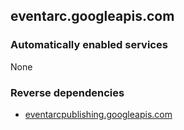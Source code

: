 ## eventarc.googleapis.com

### Automatically enabled services

None

### Reverse dependencies

* [eventarcpublishing.googleapis.com](../eventarcpublishing.googleapis.com/)
